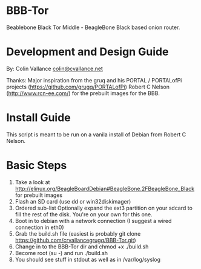 BBB-Tor
==========

Beablebone Black Tor Middle - BeagleBone Black based onion router.

Development and Design Guide
=============================

By: Colin Vallance <colin@cvallance.net>

Thanks: Major inspiration from the gruq and his PORTAL / PORTALofPi projects (https://github.com/grugq/PORTALofPi)
Robert C Nelson (http://www.rcn-ee.com/) for the prebuilt images for the BBB.

Install Guide
=====

This script is meant to be run on a vanila install of Debian from Robert C Nelson.

Basic Steps
=====
1. Take a look at http://elinux.org/BeagleBoardDebian#BeagleBone.2FBeagleBone_Black for prebuilt images 
2. Flash an SD card (use dd or win32diskimager)
  1. Ordered sub-list Optionally expand the ext3 partition on your sdcard to fill the rest of the disk.  You're on your own for this one.
3. Boot in to debian with a network connection (I suggest a wired connection in eth0)
4. Grab the build.sh file (easiest is probably git clone https://github.com/crvallancegrugq/BBB-Tor.git)
5. Change in to the BBB-Tor dir and chmod +x ./build.sh
6. Become root (su -) and run ./build.sh
7. You should see stuff in stdout as well as in /var/log/syslog